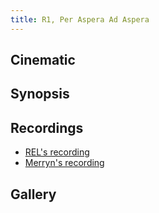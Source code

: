 ```yaml
---
title: R1, Per Aspera Ad Aspera
---
```


## Cinematic


## Synopsis


## Recordings

- [REL's recording](https://www.youtube.com/watch?v=7tzbWFA3j8M&list=PLBRm0wnCu_DjDvNAu3OyQI8IU4zQU-4ZD&index=1&pp=iAQB)
- [Merryn's recording](https://www.youtube.com/watch?v=y-3nxDT5Gg0&list=PLBRm0wnCu_DjDvNAu3OyQI8IU4zQU-4ZD&index=5&pp=iAQB)


## Gallery